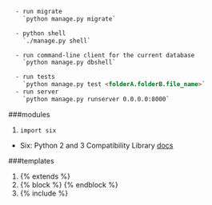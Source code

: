 ```html
  - run migrate
    `python manage.py migrate`

  - python shell
    `./manage.py shell`

  - run command-line client for the current database
    `python manage.py dbshell`

  - run tests
    `python manage.py test <folderA.folderB.file_name>`
  - run server
    `python manage.py runserver 0.0.0.0:8000`
```


###modules
  1. `import six`
  - Six: Python 2 and 3 Compatibility Library
  [docs](https://six.readthedocs.io/)

###templates
  1. {% extends %}
  2. {% block %} {% endblock %}
  3. {% include %}